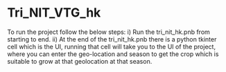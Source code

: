 # Tri_NIT_VTG_hk
To run the project follow the below steps:
  i) Run the tri_nit_hk.pnb from starting to end.
  ii) At the end of the tri_nit_hk.pnb there is a python tkinter cell which is the UI, running that cell will take you to the UI of the project, where you can enter the geo-location and season to get the crop which is suitable to grow at that geolocation at that season.
  
